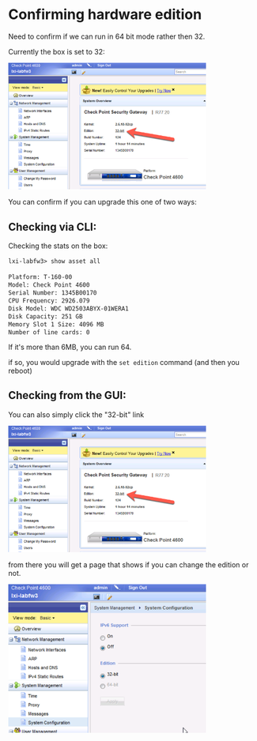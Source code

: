 # Confirming hardware edition

Need to confirm if we can run in 64 bit mode rather then 32. 

Currently the box is set to 32: 

<img src="img/hw01.png" width="400" alt="">

You can confirm if you can upgrade this one of two ways: 

## Checking via CLI: 
Checking the stats on the box: 
```
lxi-labfw3> show asset all 

Platform: T-160-00
Model: Check Point 4600
Serial Number: 1345B00170
CPU Frequency: 2926.079
Disk Model: WDC WD2503ABYX-01WERA1
Disk Capacity: 251 GB
Memory Slot 1 Size: 4096 MB
Number of line cards: 0
``` 

If it's more than 6MB, you can run 64.  

if so, you would upgrade with the `set edition` command  (and then you reboot)

## Checking from the GUI: 
You can also simply click the "32-bit" link

<img src="img/hw01.png" width="400" alt="">

from there you will get a page that shows if you can change the edition or not.  

<img src="img/hw02.png" width="400" alt="">

